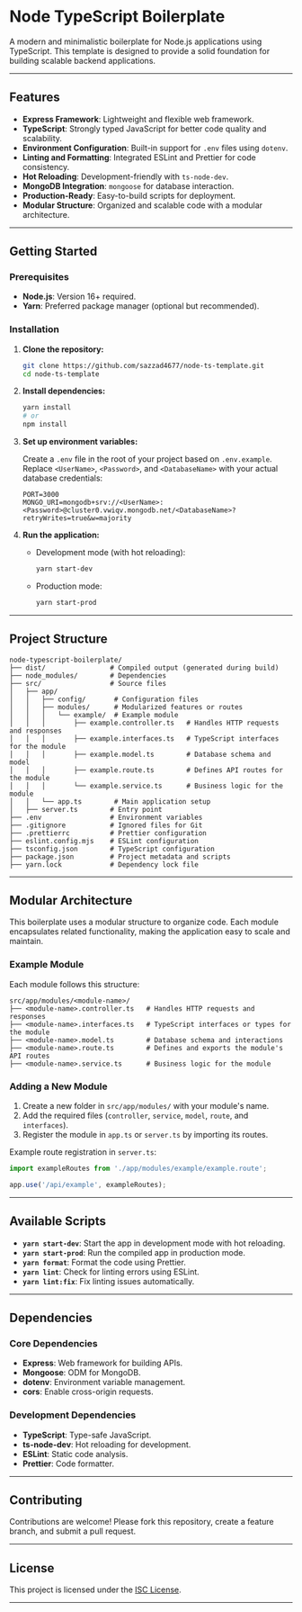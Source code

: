 # Node TypeScript Boilerplate

A modern and minimalistic boilerplate for Node.js applications using TypeScript. This template is designed to provide a solid foundation for building scalable backend applications.

---

## Features

- **Express Framework**: Lightweight and flexible web framework.
- **TypeScript**: Strongly typed JavaScript for better code quality and scalability.
- **Environment Configuration**: Built-in support for `.env` files using `dotenv`.
- **Linting and Formatting**: Integrated ESLint and Prettier for code consistency.
- **Hot Reloading**: Development-friendly with `ts-node-dev`.
- **MongoDB Integration**: `mongoose` for database interaction.
- **Production-Ready**: Easy-to-build scripts for deployment.
- **Modular Structure**: Organized and scalable code with a modular architecture.

---

## Getting Started

### Prerequisites

- **Node.js**: Version 16+ required.
- **Yarn**: Preferred package manager (optional but recommended).

### Installation

1. **Clone the repository:**

   ```bash
   git clone https://github.com/sazzad4677/node-ts-template.git
   cd node-ts-template
   ```

2. **Install dependencies:**

   ```bash
   yarn install
   # or
   npm install
   ```

3. **Set up environment variables:**

   Create a `.env` file in the root of your project based on `.env.example`. Replace `<UserName>`, `<Password>`, and `<DatabaseName>` with your actual database credentials:

   ```env
   PORT=3000
   MONGO_URI=mongodb+srv://<UserName>:<Password>@cluster0.vwiqv.mongodb.net/<DatabaseName>?retryWrites=true&w=majority
   ```

4. **Run the application:**

   - Development mode (with hot reloading):

     ```bash
     yarn start-dev
     ```

   - Production mode:

     ```bash
     yarn start-prod
     ```

---

## Project Structure

```plaintext
node-typescript-boilerplate/
├── dist/                # Compiled output (generated during build)
├── node_modules/        # Dependencies
├── src/                 # Source files
│   ├── app/
│   │   ├── config/       # Configuration files
│   │   ├── modules/      # Modularized features or routes
│   │   │   └── example/  # Example module
│   │   │       ├── example.controller.ts   # Handles HTTP requests and responses
│   │   │       ├── example.interfaces.ts   # TypeScript interfaces for the module
│   │   │       ├── example.model.ts        # Database schema and model
│   │   │       ├── example.route.ts        # Defines API routes for the module
│   │   │       └── example.service.ts      # Business logic for the module
│   │   └── app.ts        # Main application setup
│   ├── server.ts        # Entry point
├── .env                 # Environment variables
├── .gitignore           # Ignored files for Git
├── .prettierrc          # Prettier configuration
├── eslint.config.mjs    # ESLint configuration
├── tsconfig.json        # TypeScript configuration
├── package.json         # Project metadata and scripts
├── yarn.lock            # Dependency lock file
```

---

## Modular Architecture

This boilerplate uses a modular structure to organize code. Each module encapsulates related functionality, making the application easy to scale and maintain.

### Example Module

Each module follows this structure:

```plaintext
src/app/modules/<module-name>/
├── <module-name>.controller.ts   # Handles HTTP requests and responses
├── <module-name>.interfaces.ts   # TypeScript interfaces or types for the module
├── <module-name>.model.ts        # Database schema and interactions
├── <module-name>.route.ts        # Defines and exports the module's API routes
├── <module-name>.service.ts      # Business logic for the module
```

### Adding a New Module

1. Create a new folder in `src/app/modules/` with your module's name.
2. Add the required files (`controller`, `service`, `model`, `route`, and `interfaces`).
3. Register the module in `app.ts` or `server.ts` by importing its routes.

Example route registration in `server.ts`:

```typescript
import exampleRoutes from './app/modules/example/example.route';

app.use('/api/example', exampleRoutes);
```

---

## Available Scripts

- **`yarn start-dev`**: Start the app in development mode with hot reloading.
- **`yarn start-prod`**: Run the compiled app in production mode.
- **`yarn format`**: Format the code using Prettier.
- **`yarn lint`**: Check for linting errors using ESLint.
- **`yarn lint:fix`**: Fix linting issues automatically.

---

## Dependencies

### Core Dependencies

- **Express**: Web framework for building APIs.
- **Mongoose**: ODM for MongoDB.
- **dotenv**: Environment variable management.
- **cors**: Enable cross-origin requests.

### Development Dependencies

- **TypeScript**: Type-safe JavaScript.
- **ts-node-dev**: Hot reloading for development.
- **ESLint**: Static code analysis.
- **Prettier**: Code formatter.

---

## Contributing

Contributions are welcome! Please fork this repository, create a feature branch, and submit a pull request.

---

## License

This project is licensed under the [ISC License](LICENSE).

---